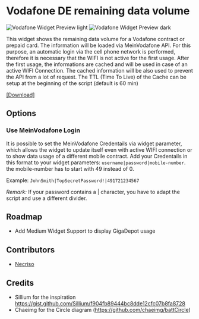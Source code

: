 # Vodafone DE remaining data volume
![Vodafone Widget Preview light](https://raw.githubusercontent.com/ThisIsBenny/iOS-Widgets/main/VodafoneDE/previewLight.jpeg)
![Vodafone Widget Preview dark](https://raw.githubusercontent.com/ThisIsBenny/iOS-Widgets/main/VodafoneDE/previewDark.jpeg)

This widget shows the remaining data volume for a Vodafone contract or prepaid card. The information will be loaded via MeinVodafone API. For this purpose, an automatic login via the cell phone network is performed, therefore it is necessary that the WIFI is not active for the first usage.
After the first usage, the informations are cached and will be used in case of an active WIFI Connection. The cached information will be also used to prevent the API from a lot of request. The TTL (Time To Live) of the Cache can be setup at the beginning of the script (default is 60 min)

[[Download]](https://raw.githubusercontent.com/ThisIsBenny/iOS-Widgets/main/VodafoneDE/VodafoneDE.js)

## Options
### Use MeinVodafone Login
It is possible to set the MeinVodafone Credentails via widget parameter, which allows the widget to update itself even with active WIFI connection or to show data usage of a different mobile contract.
Add your Credentails in this format to your widget parameters: `username|password|mobile-number`. the mobile-number has to start with 49 instead of 0.

Example: `JohnSmith|TopSecretPassword!|491721234567`

_Remark:_ If your password contains a | character, you have to adapt the script and use a different divider.

## Roadmap
* Add Medium Widget Support to display GigaDepot usage

## Contributors
* [Necriso](https://github.com/Necriso)

## Credits
* Sillium for the inspiration https://gist.github.com/Sillium/f904fb89444bc8dde12cfc07b8fa8728
* Chaeimg for the Circle diagram (https://github.com/chaeimg/battCircle)